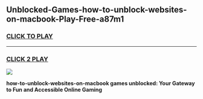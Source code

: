 
## Unblocked-Games-how-to-unblock-websites-on-macbook-Play-Free-a87m1
<h3>
<a href="https://premium76.site?title=how-to-unblock-websites-on-macbook&ref=23A">CLICK TO PLAY</a></h3>
<hr>

<h3>
<a href="https://premium76.site?title=how-to-unblock-websites-on-macbook&ref=23A">CLICK 2 PLAY</a>
  
</h3>

<a href="https://premium76.site?title=how-to-unblock-websites-on-macbook&ref=23A"><img src="https://clearcache.store/games.png"></a>


**how-to-unblock-websites-on-macbook games unblocked: Your Gateway to Fun and Accessible Online Gaming**
